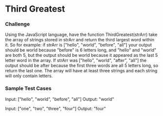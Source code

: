 # Third Greatest

### Challenge

Using the JavaScript language, have the function ThirdGreatest(strArr) take the array of strings stored in strArr and
return the third largest word within it. So for example: if strArr is ["hello", "world", "before", "all"] your output
should be world because "before" is 6 letters long, and "hello" and "world" are both 5, but the output should be world
because it appeared as the last 5 letter word in the array. If strArr was ["hello", "world", "after", "all"] the output
should be after because the first three words are all 5 letters long, so return the last one. The array will have at least
three strings and each string will only contain letters.

### Sample Test Cases

Input: ["hello", "world", "before", "all"]
Output: "world"

Input: ["one", "two", "three", "four"]
Output: "four"
